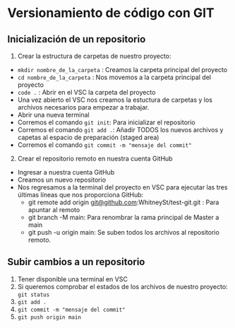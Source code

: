 # Versionamiento de código con GIT
## Inicialización de un repositorio
1. Crear la estructura de carpetas de nuestro proyecto:
- `mkdir nombre_de_la_carpeta` : Creamos la carpeta principal del proyecto
- `cd nombre_de_la_carpeta` : Nos movemos a la carpeta principal del proyecto
- `code .` : Abrir en el VSC la carpeta del proyecto
- Una vez abierto el VSC nos creamos la estuctura de carpetas y los archivos necesarios para empezar a trabajar.
- Abrir una nueva terminal
- Corremos el comando `git init`: Para inicializar el repositorio
- Corremos el comando `git add .`: Añadir TODOS los nuevos archivos y capetas al espacio de preparación (staged area)
- Corremos el comando `git commit -m "mensaje del commit"`
2. Crear el repositorio remoto en nuestra cuenta GitHub
- Ingresar a nuestra cuenta GitHub
- Creamos un nuevo repositorio
- Nos regresamos a la terminal del proyecto en VSC para ejecutar las tres últimas líneas que nos proporciona GitHub:
    - git remote add origin git@github.com:WhitneySt/test-git.git : Para apuntar al remoto
    - git branch -M main: Para renombrar la rama principal de Master a main
    - git push -u origin main: Se suben todos los archivos al repositorio remoto.

## Subir cambios a un repositorio

1. Tener disponible una terminal en VSC
2. Si queremos comprobar el estados de los archivos de nuestro proyecto: `git status`
3. `git add .`
4. `git commit -m "mensaje del commit"`
5. `git push origin main`
